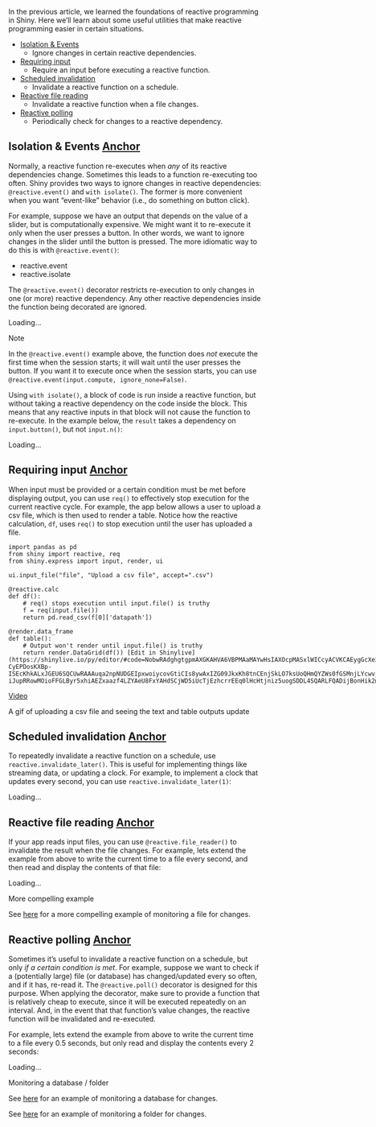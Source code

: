 In the previous article, we learned the foundations of reactive programming in Shiny. Here we’ll learn about some useful utilities that make reactive programming easier in certain situations.

- [Isolation & Events](https://shiny.posit.co/py/docs/reactive-patterns.html#isolate-events)
  - Ignore changes in certain reactive dependencies.
- [Requiring input](https://shiny.posit.co/py/docs/reactive-patterns.html#req)
  - Require an input before executing a reactive function.
- [Scheduled invalidation](https://shiny.posit.co/py/docs/reactive-patterns.html#invalidate-later)
  - Invalidate a reactive function on a schedule.
- [Reactive file reading](https://shiny.posit.co/py/docs/reactive-patterns.html#file)
  - Invalidate a reactive function when a file changes.
- [Reactive polling](https://shiny.posit.co/py/docs/reactive-patterns.html#poll)
  - Periodically check for changes to a reactive dependency.

## Isolation & Events [Anchor](https://shiny.posit.co/py/docs/reactive-patterns.html\#isolate-events)

Normally, a reactive function re-executes when _any_ of its reactive dependencies change. Sometimes this leads to a function re-executing too often. Shiny provides two ways to ignore changes in reactive dependencies: `@reactive.event()` and `with isolate()`. The former is more convenient when you want “event-like” behavior (i.e., do something on button click).

For example, suppose we have an output that depends on the value of a slider, but is computationally expensive. We might want it to re-execute it only when the user presses a button. In other words, we want to ignore changes in the slider until the button is pressed. The more idiomatic way to do this is with `@reactive.event()`:

- reactive.event
- reactive.isolate

The `@reactive.event()` decorator restricts re-execution to only changes in one (or more) reactive dependency. Any other reactive dependencies inside the function being decorated are ignored.

Loading...

Note

In the `@reactive.event()` example above, the function does _not_ execute the first time when the session starts; it will wait until the user presses the button. If you want it to execute once when the session starts, you can use `@reactive.event(input.compute, ignore_none=False)`.

Using `with isolate()`, a block of code is run inside a reactive function, but without taking a reactive dependency on the code inside the block. This means that any reactive inputs in that block will not cause the function to re-execute. In the example below, the `result` takes a dependency on `input.button()`, but not `input.n()`:

Loading...

## Requiring input [Anchor](https://shiny.posit.co/py/docs/reactive-patterns.html\#req)

When input must be provided or a certain condition must be met before displaying output, you can use `req()` to effectively stop execution for the current reactive cycle. For example, the app below allows a user to upload a csv file, which is then used to render a table. Notice how the reactive calculation, `df`, uses `req()` to stop execution until the user has uploaded a file.

```sourceCode python
import pandas as pd
from shiny import reactive, req
from shiny.express import input, render, ui

ui.input_file("file", "Upload a csv file", accept=".csv")

@reactive.calc
def df():
    # req() stops execution until input.file() is truthy
    f = req(input.file())
    return pd.read_csv(f[0]['datapath'])

@render.data_frame
def table():
    # Output won't render until input.file() is truthy
    return render.DataGrid(df()) [Edit in Shinylive](https://shinylive.io/py/editor/#code=NobwRAdghgtgpmAXGKAHVA6VBPMAaMAYwHsIAXOcpMASxlWICcyACVKCAEygGcXe2nADoQAZo2IwWPABY0I2FnQbMWjOFEJkaANzh41cAI4jxk6XIUY4AD1TqefZU1bzUAVzIH1XOIwPuNCIigRhungD6ojQANnAAFEJg0XFJBkkAqqgxxFCc-CyEPDosKXBp-ISEcKhkALxJGEU6SQCUwRAAAuqa2npNUDGEIpxwoiycovGtiCIs8ywAxIZG09JkxKh8tnCEnjSkLO7ksUoQHmQYZWs0fGSMnjLYcwvjdSvx4ZfXre0QC4YyO5GP9UJwMD1OBFmvFRMAAAwAXWAAHJuGQ0FAyDIUYi-iJupRRowMOioFFGLByr5xhiAEZxaazf4LZYAeU8FxYAHdSCjWD5iUcTjEzhcrrEEq0lHcHtjniz5uogSDDL4SQARLFQADijBonHik2mrTAAF9EUA)
```

[Video](https://shiny.posit.co/py/docs/assets/file-upload.mp4)

A gif of uploading a csv file and seeing the text and table outputs update

## Scheduled invalidation [Anchor](https://shiny.posit.co/py/docs/reactive-patterns.html\#invalidate-later)

To repeatedly invalidate a reactive function on a schedule, use `reactive.invalidate_later()`. This is useful for implementing things like streaming data, or updating a clock. For example, to implement a clock that updates every second, you can use `reactive.invalidate_later(1)`:

Loading...

## Reactive file reading [Anchor](https://shiny.posit.co/py/docs/reactive-patterns.html\#file)

If your app reads input files, you can use `@reactive.file_reader()` to invalidate the result when the file changes. For example, lets extend the example from above to write the current time to a file every second, and then read and display the contents of that file:

Loading...

More compelling example

See [here](https://github.com/posit-dev/py-shiny-templates/blob/main/monitor-file/app-core.py) for a more compelling example of monitoring a file for changes.

## Reactive polling [Anchor](https://shiny.posit.co/py/docs/reactive-patterns.html\#poll)

Sometimes it’s useful to invalidate a reactive function on a schedule, but only _if a certain condition is met_. For example, suppose we want to check if a (potentially large) file (or database) has changed/updated every so often, and if it has, re-read it. The `@reactive.poll()` decorator is designed for this purpose. When applying the decorator, make sure to provide a function that is relatively cheap to execute, since it will be executed repeatedly on an interval. And, in the event that that function’s value changes, the reactive function will be invalidated and re-executed.

For example, lets extend the example from above to write the current time to a file every 0.5 seconds, but only read and display the contents every 2 seconds:

Loading...

Monitoring a database / folder

See [here](https://github.com/posit-dev/py-shiny-templates/blob/main/monitor-database/app-core.py) for an example of monitoring a database for changes.

See [here](https://github.com/posit-dev/py-shiny-templates/blob/main/monitor-folder/app-core.py) for an example of monitoring a folder for changes.